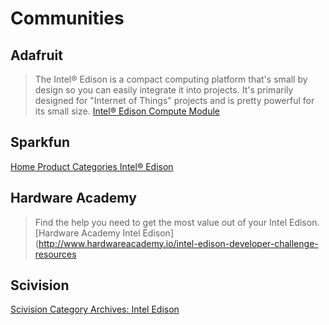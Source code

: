 # Communities

## Adafruit

> The Intel® Edison is a compact computing platform that's small by design so you can easily integrate it into projects.  It's primarily designed for "Internet of Things" projects and is pretty powerful for its small size. [Intel® Edison Compute Module](https://www.adafruit.com/product/2112)

## Sparkfun

[Home Product Categories Intel® Edison](https://www.sparkfun.com/categories/272)

## Hardware Academy

> Find the help you need to get the most value out of your Intel Edison. [Hardware Academy Intel Edison](http://www.hardwareacademy.io/intel-edison-developer-challenge-resources

## Scivision

[Scivision Category Archives: Intel Edison](https://scivision.co/category/intel-edison/)


